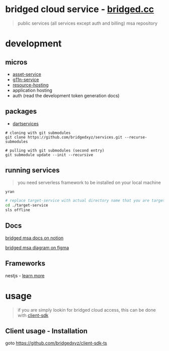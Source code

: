 # bridged cloud service - [bridged.cc](https://bridged.cc)
> public services (all services except auth and billing) msa repository


# development

## micros
- [asset-service](./assets-service)
- [g11n-service](./g11n-service)
- [resource-hosting](./resource-hosting)
- application hosting
- auth (read the development token generation docs)

## packages
- [dartservices](./packages/dartservices)


```shell
# cloning with git submodules
git clone https://github.com/bridgedxyz/services.git --recurse-submodules

# pulling with git submodules (second entry)
git submodule update --init --recursive
```



## running services

> you need serverless framework to be installed on your local machine

```sh
yran

# replace target-service with actual directory name that you are targetting
cd ./target-service
sls offline
```



## Docs

[bridged msa docs on notion](https://www.notion.so/bridgedxyz/services-msa-d00ff606766d4df09a2ea8dcfa1b0de2)


[bridged msa diagram on figma](https://www.figma.com/file/t5EdSlZo7eyWgXLSqTx7ok/hackers?node-id=0%3A1)



## Frameworks

nestjs - [learn more](https://docs.nestjs.com/microservices/basics)


# usage

> if you are simply lookin for bridged cloud access, this can be done with [client-sdk](https://github.com/bridgedxyz/client-sdk-ts)
## Client usage - Installation

goto https://github.com/bridgedxyz/client-sdk-ts
